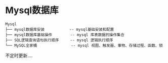 # Mysql数据库

```
Mysql
├── mysql数据库安装   		 -- mysql基础安装和配置
├── mysql数据库基础操作   		-- mysql 库表数据的操作集合
├── SQL逻辑查询语句执行顺序	  -- mysql 逻辑执行顺序
└── MySQL全家桶			   -- mysql 视图、触发器、事物、存储过程、函数、锁
```



不定时更新....